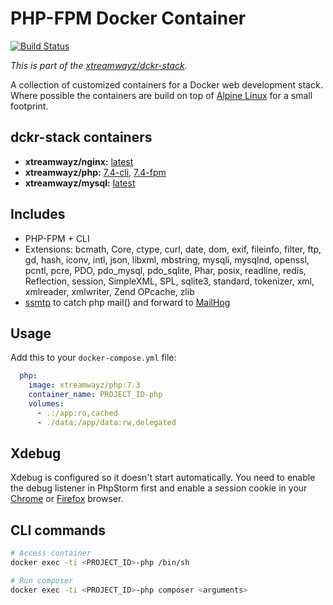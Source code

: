 # PHP-FPM Docker Container

[![Build Status](https://travis-ci.com/xtreamwayz/dckr-stack.svg?branch=master)](https://travis-ci.com/xtreamwayz/dckr-stack)

*This is part of the [xtreamwayz/dckr-stack](https://github.com/xtreamwayz/dckr-stack).*

A collection of customized containers for a Docker web development stack. Where possible the containers are build on top of [Alpine Linux](http://alpinelinux.org/) for a small footprint.

## dckr-stack containers

- **xtreamwayz/nginx:** [latest](https://github.com/xtreamwayz/dckr-stack/blob/master/nginx/Dockerfile)
- **xtreamwayz/php:** [7.4-cli](https://github.com/xtreamwayz/dckr-stack/blob/master/php/7.4-cli.dockerfile), [7.4-fpm](https://github.com/xtreamwayz/dckr-stack/blob/master/php/7.4-fpm.dockerfile)
- **xtreamwayz/mysql:** [latest](https://github.com/xtreamwayz/dckr-stack/blob/master/mysql/Dockerfile)

## Includes

- PHP-FPM + CLI
- Extensions: bcmath, Core, ctype, curl, date, dom, exif, fileinfo, filter, ftp, gd, hash, iconv, intl, json, libxml, mbstring, mysqli, mysqlnd, openssl, pcntl, pcre, PDO, pdo_mysql, pdo_sqlite, Phar, posix, readline, redis, Reflection, session, SimpleXML, SPL, sqlite3, standard, tokenizer, xml, xmlreader, xmlwriter, Zend OPcache, zlib
- [ssmtp](http://linux.die.net/man/8/ssmtp) to catch php mail() and forward to [MailHog](https://github.com/mailhog/MailHog)

## Usage

Add this to your `docker-compose.yml` file:

```yaml
  php:
    image: xtreamwayz/php:7.3
    container_name: PROJECT_ID-php
    volumes:
      - .:/app:ro,cached
      - ./data:/app/data:rw,delegated
```

## Xdebug

Xdebug is configured so it doesn't start automatically. You need to enable the debug listener in PhpStorm first and enable a session cookie in your [Chrome](https://chrome.google.com/webstore/detail/xdebug-helper/eadndfjplgieldjbigjakmdgkmoaaaoc) or [Firefox](https://chrome.google.com/extensions/detail/eadndfjplgieldjbigjakmdgkmoaaaoc) browser.

## CLI commands

```bash
# Access container
docker exec -ti <PROJECT_ID>-php /bin/sh

# Run composer
docker exec -ti <PROJECT_ID>-php composer <arguments>
```
